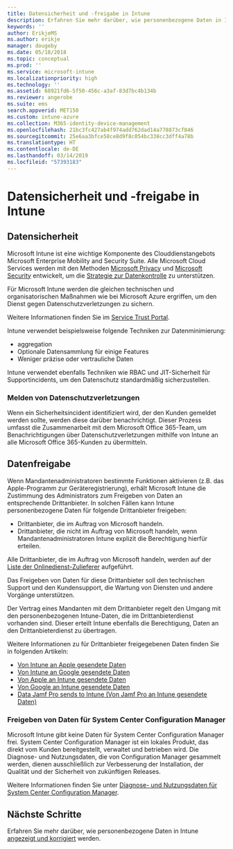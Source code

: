 ```yaml
---
title: Datensicherheit und -freigabe in Intune
description: Erfahren Sie mehr darüber, wie personenbezogene Daten in Intune gesichert und freigegeben werden.
keywords: ''
author: ErikjeMS
ms.author: erikje
manager: dougeby
ms.date: 05/18/2018
ms.topic: conceptual
ms.prod: ''
ms.service: microsoft-intune
ms.localizationpriority: high
ms.technology: ''
ms.assetid: 68921fd6-5f50-456c-a3af-83d7bc4b134b
ms.reviewer: angerobe
ms.suite: ems
search.appverid: MET150
ms.custom: intune-azure
ms.collection: M365-identity-device-management
ms.openlocfilehash: 21bc3fc427ab4f974add762dad14a778873cf846
ms.sourcegitcommit: 25e6aa3bfce58ce8d9f8c054bc338cc3dff4a78b
ms.translationtype: HT
ms.contentlocale: de-DE
ms.lasthandoff: 03/14/2019
ms.locfileid: "57393183"
---
```

# <a name="data-security-and-sharing-in-intune"></a>Datensicherheit und -freigabe in Intune


## <a name="data-security"></a>Datensicherheit

Microsoft Intune ist eine wichtige Komponente des Clouddienstangebots Microsoft Enterprise Mobility and Security Suite. Alle Microsoft Cloud Services werden mit den Methoden [Microsoft Privacy](https://www.microsoft.com/en-us/trustcenter/privacy) und [Microsoft Security](https://www.microsoft.com/en-us/trustcenter/security/) entwickelt, um die [Strategie zur Datenkontrolle](https://www.microsoft.com/en-us/TrustCenter/Security/default.aspx) zu unterstützen.  

Für Microsoft Intune werden die gleichen technischen und organisatorischen Maßnahmen wie bei Microsoft Azure ergriffen, um den Dienst gegen Datenschutzverletzungen zu sichern.

Weitere Informationen finden Sie im [Service Trust Portal](https://www.microsoft.com/en-us/TrustCenter/stp).

Intune verwendet beispielsweise folgende Techniken zur Datenminimierung:

- aggregation
- Optionale Datensammlung für einige Features
- Weniger präzise oder vertrauliche Daten

Intune verwendet ebenfalls Techniken wie RBAC und JIT-Sicherheit für Supportincidents, um den Datenschutz standardmäßig sicherzustellen. 

### <a name="data-breach-reporting"></a>Melden von Datenschutzverletzungen

Wenn ein Sicherheitsincident identifiziert wird, der den Kunden gemeldet werden sollte, werden diese darüber benachrichtigt. Dieser Prozess umfasst die Zusammenarbeit mit dem Microsoft Office 365-Team, um Benachrichtigungen über Datenschutzverletzungen mithilfe von Intune an alle Microsoft Office 365-Kunden zu übermitteln.

## <a name="data-sharing"></a>Datenfreigabe

Wenn Mandantenadministratoren bestimmte Funktionen aktivieren (z.B. das Apple-Programm zur Geräteregistrierung), erhält Microsoft Intune die Zustimmung des Administrators zum Freigeben von Daten an entsprechende Drittanbieter. In solchen Fällen kann Intune personenbezogene Daten für folgende Drittanbieter freigeben:

- Drittanbieter, die im Auftrag von Microsoft handeln.
- Drittanbieter, die nicht im Auftrag von Microsoft handeln, wenn Mandantenadministratoren Intune explizit die Berechtigung hierfür erteilen.

Alle Drittanbieter, die im Auftrag von Microsoft handeln, werden auf der [Liste der Onlinedienst-Zulieferer](https://aka.ms/Online_Serv_Subcontractor_List) aufgeführt.

Das Freigeben von Daten für diese Drittanbieter soll den technischen Support und den Kundensupport, die Wartung von Diensten und andere Vorgänge unterstützen.

Der Vertrag eines Mandanten mit dem Drittanbieter regelt den Umgang mit den personenbezogenen Intune-Daten, die im Drittanbieterdienst vorhanden sind. Dieser erteilt Intune ebenfalls die Berechtigung, Daten an den Drittanbieterdienst zu übertragen.  

Weitere Informationen zu für Drittanbieter freigegebenen Daten finden Sie in folgenden Artikeln:
- [Von Intune an Apple gesendete Daten](data-intune-sends-to-apple.md)
- [Von Intune an Google gesendete Daten](data-intune-sends-to-google.md)
- [Von Apple an Intune gesendete Daten](data-apple-sends-to-intune.md)
- [Von Google an Intune gesendete Daten](data-google-sends-to-intune.md)
- [Data Jamf Pro sends to Intune (Von Jamf Pro an Intune gesendete Daten)](data-jamf-sends-to-intune.md)

### <a name="system-center-configuration-manager-data-sharing"></a>Freigeben von Daten für System Center Configuration Manager

Microsoft Intune gibt keine Daten für System Center Configuration Manager frei. System Center Configuration Manager ist ein lokales Produkt, das direkt vom Kunden bereitgestellt, verwaltet und betrieben wird. Die Diagnose- und Nutzungsdaten, die von Configuration Manager gesammelt werden, dienen ausschließlich zur Verbesserung der Installation, der Qualität und der Sicherheit von zukünftigen Releases.

Weitere Informationen finden Sie unter [Diagnose- und Nutzungsdaten für System Center Configuration Manager](https://docs.microsoft.com/sccm/core/plan-design/diagnostics/diagnostics-and-usage-data.md). 


## <a name="next-steps"></a>Nächste Schritte

Erfahren Sie mehr darüber, wie personenbezogene Daten in Intune [angezeigt und korrigiert](privacy-data-view-correct.md) werden.
